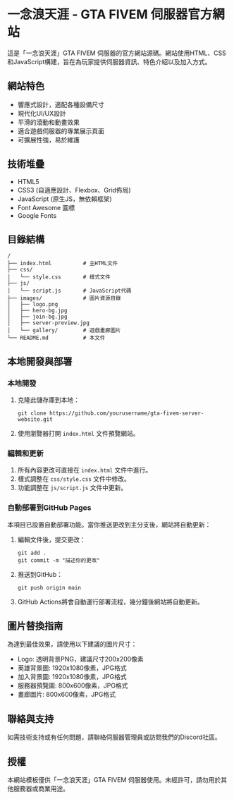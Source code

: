 # 一念浪天涯 - GTA FIVEM 伺服器官方網站

這是「一念浪天涯」GTA FIVEM 伺服器的官方網站源碼。網站使用HTML、CSS和JavaScript構建，旨在為玩家提供伺服器資訊、特色介紹以及加入方式。

## 網站特色

- 響應式設計，適配各種設備尺寸
- 現代化UI/UX設計
- 平滑的滾動和動畫效果
- 適合遊戲伺服器的專業展示頁面
- 可擴展性強，易於維護

## 技術堆疊

- HTML5
- CSS3 (自適應設計、Flexbox、Grid佈局)
- JavaScript (原生JS，無依賴框架)
- Font Awesome 圖標
- Google Fonts

## 目錄結構

```
/
├── index.html          # 主HTML文件
├── css/
│   └── style.css       # 樣式文件
├── js/
│   └── script.js       # JavaScript代碼
├── images/             # 圖片資源目錄
│   ├── logo.png
│   ├── hero-bg.jpg
│   ├── join-bg.jpg
│   ├── server-preview.jpg
│   └── gallery/        # 遊戲畫廊圖片
└── README.md           # 本文件
```

## 本地開發與部署

### 本地開發

1. 克隆此儲存庫到本地：
   ```
   git clone https://github.com/yourusername/gta-fivem-server-website.git
   ```

2. 使用瀏覽器打開 `index.html` 文件預覽網站。

### 編輯和更新

1. 所有內容更改可直接在 `index.html` 文件中進行。
2. 樣式調整在 `css/style.css` 文件中修改。
3. 功能調整在 `js/script.js` 文件中更新。

### 自動部署到GitHub Pages

本項目已設置自動部署功能。當你推送更改到主分支後，網站將自動更新：

1. 編輯文件後，提交更改：
   ```
   git add .
   git commit -m "描述你的更改"
   ```

2. 推送到GitHub：
   ```
   git push origin main
   ```

3. GitHub Actions將會自動運行部署流程，幾分鐘後網站將自動更新。

## 圖片替換指南

為達到最佳效果，請使用以下建議的圖片尺寸：

- Logo: 透明背景PNG，建議尺寸200x200像素
- 英雄背景圖: 1920x1080像素，JPG格式
- 加入背景圖: 1920x1080像素，JPG格式
- 服務器預覽圖: 800x600像素，JPG格式
- 畫廊圖片: 800x600像素，JPG格式

## 聯絡與支持

如需技術支持或有任何問題，請聯絡伺服器管理員或訪問我們的Discord社區。

## 授權

本網站模板僅供「一念浪天涯」GTA FIVEM 伺服器使用。未經許可，請勿用於其他服務器或商業用途。 